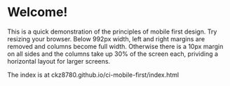 # Welcome! 

This is a quick demonstration of the principles of mobile first design. Try resizing your browser. Below 992px width, left and right margins are removed and columns become full width. Otherwise there is a 10px margin on all sides and the columns take up 30% of the screen each, prividing a horizontal layout for larger screens.

The index is at ckz8780.github.io/ci-mobile-first/index.html